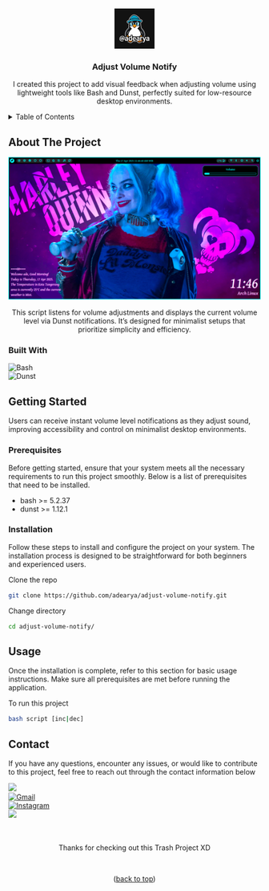 <a name="readme-top"></a>

<!-- adjust-volume-notify -->
<br />

<div align="center">

<img src="https://raw.githubusercontent.com/adearya/adjust-volume-notify/HEAD/raw/images/github_user_logo.jpeg" alt="Github User Logo" width="80" height="80">

<h3 align="center">Adjust Volume Notify</h3>
    <p align="center">
        I created this project to add visual feedback when adjusting volume using lightweight tools like Bash and Dunst, perfectly suited for low-resource desktop environments.
    </p>
</div>

<!-- TABLE OF CONTENTS -->
<details>
    <summary>Table of Contents</summary>
    <ol>
        <li>
            <a href="#about-the-project">About The Project</a>
            <ul>
                <li><a href="#built-with">Built With</a></li>
            </ul>
        </li>
        <li>
            <a href="#getting-started">Getting Started</a>
            <ul>
                <li><a href="#prerequisites">Prerequisites</a></li>
                <li><a href="#installation">Installation</a></li>
            </ul>
        </li>
        <li><a href="#usage">Usage</a></li>
        <li><a href="#contact">Contact</a></li>
    </ol>
</details>


## About The Project

![App Screenshot](https://raw.githubusercontent.com/adearya/adjust-volume-notify/HEAD/raw/images/desktop_screenshot.png)

<p align="center">
    This script listens for volume adjustments and displays the current volume level via Dunst notifications. It’s designed for minimalist setups that prioritize simplicity and efficiency.
</p>

### Built With
![Bash](https://img.shields.io/badge/Bash-4EAA25?logo=gnubash&logoColor=fff&style=for-the-badge) <br />
![Dunst](https://img.shields.io/badge/Dunst-ffffff?logo=freedesktopdotorg&style=for-the-badge&color=777777&logoColor=ffffff)<br />
<!-- add_built_with -->


## Getting Started

<p>
    Users can receive instant volume level notifications as they adjust sound, improving accessibility and control on minimalist desktop environments.
</p>

### Prerequisites
<p>Before getting started, ensure that your system meets all the necessary requirements to run this project smoothly. Below is a list of prerequisites that need to be installed.</p>

<ul>
    <li>bash >= 5.2.37</li>
    <li>dunst >= 1.12.1</li>
    <!-- add_prerequisites -->
</ul>

### Installation
<p>Follow these steps to install and configure the project on your system. The installation process is designed to be straightforward for both beginners and experienced users.</p>

Clone the repo
```sh
git clone https://github.com/adearya/adjust-volume-notify.git
```
Change directory
```sh
cd adjust-volume-notify/
```
<!-- add_installation -->


## Usage

<p>Once the installation is complete, refer to this section for basic usage instructions. Make sure all prerequisites are met before running the application.</p>


To run this project
```sh
bash script [inc|dec]
```
<!-- add_usage -->


## Contact

<p>If you have any questions, encounter any issues, or would like to contribute to this project, feel free to reach out through the contact information below</p>

<div>
    <a href="https://linkedin.com/in/ade-arya-bimantara">
        <img src="https://img.shields.io/badge/linkedin-%230077B5.svg?style=for-the-badge&logo=linkedin&logoColor=white">
    </a>
</div>
<div>
    <a href="mailto:ade.aryabimantara@gmail.com">
        <img src="https://img.shields.io/badge/Gmail-D14836?style=for-the-badge&logo=gmail&logoColor=white" alt="Gmail" />
    </a>
</div>
<div>
    <a href="https://www.instagram.com/adearyabmtra">
        <img src="https://img.shields.io/badge/Instagram-%23E4405F.svg?style=for-the-badge&logo=Instagram&logoColor=white" alt="Instagram" />
    </a>
</div>
<div>
    <a href="https://t.me/adearyabimantara">
        <img src="https://img.shields.io/badge/Telegram-2CA5E0?style=for-the-badge&logo=telegram&logoColor=white">
    </a>
</div>

<br />
<br />

<p align="center">Thanks for checking out this Trash Project XD</p>

<br />

<p align="center">(<a href="#readme-top">back to top</a>)</p>
